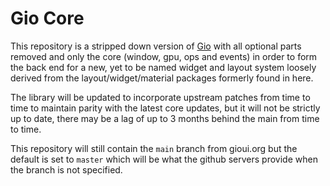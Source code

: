 # Gio Core

This repository is a stripped down version of [Gio](https://gioui.org) with
all optional parts removed and only the core (window, gpu, ops and events)
in order to form the back end for a new, yet to be named widget and layout
system loosely derived from the layout/widget/material packages formerly
found in here.

The library will be updated to incorporate upstream patches from time to 
time to maintain parity with the latest core updates, but it will not be
strictly up to date, there may be a lag of up to 3 months behind the main
from time to time.

This repository will still contain the `main` branch from gioui.org but
the default is set to `master` which will be what the github servers provide
when the branch is not specified.